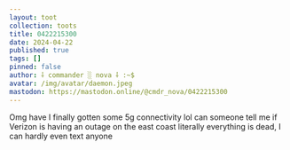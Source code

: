 ```yaml
---
layout: toot
collection: toots
title: 0422215300
date: 2024-04-22
published: true
tags: []
pinned: false
author: ⸸ commander ░ nova ⸸ :~$
avatar: /img/avatar/daemon.jpeg
mastodon: https://mastodon.online/@cmdr_nova/0422215300
---
```


Omg have I finally gotten some 5g connectivity lol can someone tell me if Verizon is having an outage on the east coast literally everything is dead, I can hardly even text anyone

